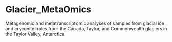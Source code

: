 # Glacier_MetaOmics
Metagenomic and metatranscriptomic analyses of samples from glacial ice and cryconite holes from the Canada, Taylor, and Commonwealth glaciers in the Taylor Valley, Antarctica
